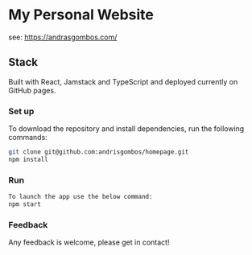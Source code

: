 # My Personal Website

see: https://andrasgombos.com/

## Stack

Built with React, Jamstack and TypeScript and deployed currently on GitHub pages.

### Set up

To download the repository and install dependencies, run the following commands:

```bash
git clone git@github.com:andrisgombos/homepage.git
npm install
```

### Run

```bash
To launch the app use the below command: 
npm start
```

### Feedback

Any feedback is welcome, please get in contact!
